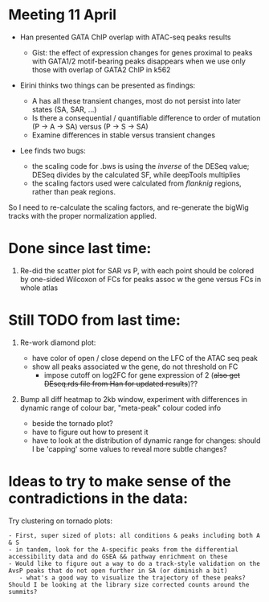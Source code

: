 Meeting 11 April
================

- Han presented GATA ChIP overlap with ATAC-seq peaks results
	- Gist: the effect of expression changes for genes proximal to peaks with GATA1/2 motif-bearing peaks disappears when we use only those 
	with overlap of GATA2 ChIP in k562

- Eirini thinks two things can be presented as findings:
	- A has all these transient changes, most do not persist into later states (SA, SAR, ...)
	- Is there a consequential / quantifiable difference to order of mutation (P -> A -> SA) versus (P -> S -> SA)
	- Examine differences in stable versus transient changes

- Lee finds two bugs:
	- the scaling code for .bws is using the *inverse* of the DESeq value; DESeq divides by the calculated SF, while 
	deepTools multiplies
	- the scaling factors used were calculated from *flanknig* regions, rather than peak regions.  

So I need to re-calculate the scaling factors, and re-generate the bigWig tracks with the proper normalization applied.

Done since last time:
=====================

1. Re-did the scatter plot for SAR vs P, with each point should be colored by one-sided Wilcoxon of FCs for peaks assoc w the gene versus FCs in whole atlas


Still TODO from last time:
==========================

1. Re-work diamond plot: 

	- have color of open / close depend on the LFC of the ATAC seq peak
	- show all peaks associated w the gene, do not threshold on FC
		- impose cutoff on log2FC for gene expression of 2 (~~also get DEseq.rds file from Han for updated results~~)??


2. Bump all diff heatmap to 2kb window, experiment with differences in dynamic range of colour bar, "meta-peak" colour coded info 

	- beside the tornado plot?
	- have to figure out how to present it
	- have to look at the distribution of dynamic range for changes: should I be 'capping' some values to reveal more subtle changes?


Ideas to try to make sense of the contradictions in the data:
=============================================================

Try clustering on tornado plots: 

	- First, super sized of plots: all conditions & peaks including both A & S
	- in tandem, look for the A-specific peaks from the differential accessibility data and do GSEA && pathway enrichment on these
    - Would like to figure out a way to do a track-style validation on the AvsP peaks that do not open further in SA (or diminish a bit)
	   - what's a good way to visualize the trajectory of these peaks?  Should I be looking at the library size corrected counts around the summits?

